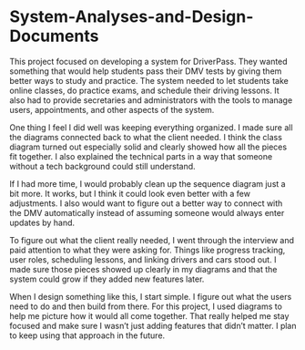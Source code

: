 # System-Analyses-and-Design-Documents

This project focused on developing a system for DriverPass. They wanted something that would help students pass their DMV tests by giving them better ways to study and practice. The system needed to let students take online classes, do practice exams, and schedule their driving lessons. It also had to provide secretaries and administrators with the tools to manage users, appointments, and other aspects of the system.

One thing I feel I did well was keeping everything organized. I made sure all the diagrams connected back to what the client needed. I think the class diagram turned out especially solid and clearly showed how all the pieces fit together. I also explained the technical parts in a way that someone without a tech background could still understand.

If I had more time, I would probably clean up the sequence diagram just a bit more. It works, but I think it could look even better with a few adjustments. I also would want to figure out a better way to connect with the DMV automatically instead of assuming someone would always enter updates by hand.

To figure out what the client really needed, I went through the interview and paid attention to what they were asking for. Things like progress tracking, user roles, scheduling lessons, and linking drivers and cars stood out. I made sure those pieces showed up clearly in my diagrams and that the system could grow if they added new features later.

When I design something like this, I start simple. I figure out what the users need to do and then build from there. For this project, I used diagrams to help me picture how it would all come together. That really helped me stay focused and make sure I wasn’t just adding features that didn’t matter. I plan to keep using that approach in the future.
